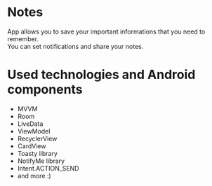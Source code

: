# Notes
App allows you to save your important informations that you need to remember.</br>
You can set notifications and share your notes.

# Used technologies and Android components 
- MVVM
- Room
- LiveData
- ViewModel
- RecyclerView
- CardView
- Toasty library
- NotifyMe library
- Intent.ACTION_SEND
- and more :)
